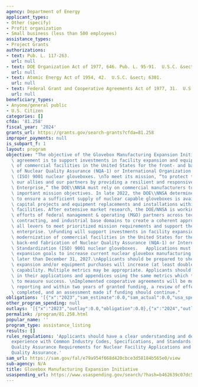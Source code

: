 ```yaml
---
agency: Department of Energy
applicant_types:
- Other (specify)
- Profit organization
- Small business (less than 500 employees)
assistance_types:
- Project Grants
authorizations:
- text: Pub. L. 117-263.
  url: null
- text: DOE Organization Act of 1977, 646. Pub. L. 95-91.  U.S.C. &sect; 7256.
  url: null
- text: Atomic Energy Act of 1954, 42.  U.S.C. &sect; 6301.
  url: null
- text: Federal Grant and Cooperative Agreements Act of 1977, 31.  U.S.C. &sect; 6301.
  url: null
beneficiary_types:
- Anyone/general public
- U.S. Citizen
categories: []
cfda: '81.258'
fiscal_year: '2024'
grants_url: https://grants.gov/search-grants?cfda=81.258
improper_payments: null
is_subpart_f: 1
layout: program
objective: "The objective of the Glovebox Manufacturing Expansion Initiative cooperative\
  \ agreement is to support investments in facility expansion and equipment modernization\
  \ of commercial facilities in the United States for the front- and back-end fabrication\
  \ of Nuclear Quality Assurance (NQA-1) or International Organization for Standardization\
  \ (ISO) 9001 nuclear gloveboxes. \nTo meet its mission, “to protect the Nation,\
  \ our allies and our partners by providing a resilient and responsive Nuclear Security\
  \ Enterprise,” the DOE\\NNSA must rely on commercial manufacturers to help meet\
  \ important mission objectives. In late 2022, the DOE\\NNSA determined the need\
  \ to ensure a sufficient supply of nuclear capable gloveboxes is available for necessary\
  \ capital projects and equipment replacements and installations within designated\
  \ facilities. After extensive market research, the DOE/NNSA is working to coordinate\
  \ efforts of federal management & operating (M&O) partners across technical, fiscal,\
  \ contracting, and industrial base domains to create a coherent approach that uses\
  \ all levers to meet prioritized mission requirements and support the nuclear security\
  \ enterprise. \nFunding will support investments in facility expansion and equipment\
  \ modernization of commercial facilities in the United States for the front- and\
  \ back-end fabrication of Nuclear Quality Assurance (NQA-1) or International Organization\
  \ Standardization (ISO) 9001 nuclear gloveboxes.   Applications must identify achievable\
  \ expansion goals to increase current nuclear glovebox manufacturing capacity no\
  \ later than December 31, 2027.\nApplicants should be prepared to show how facility\
  \ expansion and/or equipment purchases will increase (at least double) their manufacturing\
  \ capability. Multiple metrics may be appropriate. Applicants should estimate benefits\
  \ in their applications and appendices using the same metrics which they intend\
  \ to measure success. \nImplemented cooperative agreements will be monitored through\
  \ reporting and within two years of granted funding, a review of efforts will be\
  \ completed, and an assessment made if funding should continue."
obligations: '[{"x":"2023","sam_estimate":0.0,"sam_actual":0.0,"usa_spending_actual":0.0},{"x":"2024","sam_estimate":0.0,"sam_actual":60900000.0,"usa_spending_actual":60900000.0},{"x":"2025","sam_estimate":0.0,"sam_actual":91000000.0,"usa_spending_actual":0.0}]'
other_program_spending: null
outlays: '[{"x":"2023","outlay":0.0,"obligation":0.0},{"x":"2024","outlay":0.0,"obligation":60900000.0},{"x":"2025","outlay":0.0,"obligation":0.0}]'
permalink: /program/81.258.html
popular_name: ''
program_type: assistance_listing
results: []
rules_regulations: 'Applicants should have a clear understanding and demonstrated
  experience with Common Industry Codes, Specifications, and Standards - ASME NQA-1:
  Quality Assurance Requirements for Nuclear Facility Applications and DOE Order 414.1D
  Quality Assurance.'
sam_url: https://sam.gov/fal/e79a954f668d420cbce3d58184b565e0/view
sub-agency: N/A
title: Glovebox Manufacturing Expansion Initiative
usaspending_url: https://www.usaspending.gov/search/?hash=b462639c07dc5e11fb5c0b71540b71bd
---
```


